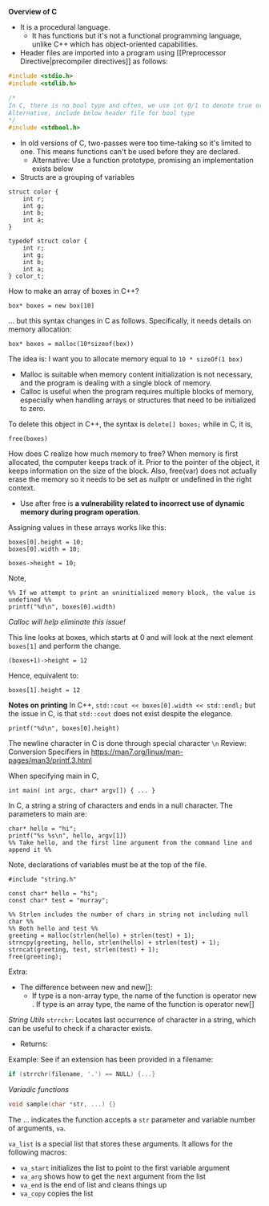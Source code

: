 **Overview of C**
- It is a procedural language.
	- It has functions but it's not a functional programming language, unlike C++ which has object-oriented capabilities. 
- Header files are imported into a program using [[Preprocessor Directive|precompiler directives]] as follows:
```cpp
#include <stdio.h>
#include <stdlib.h>

/* 
In C, there is no bool type and often, we use int 0/1 to denote true or false.
Alternative, include below header file for bool type
*/
#include <stdbool.h> 
```
- In old versions of C, two-passes were too time-taking so it's limited to one. This means functions can't be used before they are declared.
	- Alternative: Use a function prototype, promising an implementation exists below
- Structs are a grouping of variables
```
struct color {
	int r;
	int g;
	int b;
	int a;
}

typedef struct color {
	int r;
	int g;
	int b;
	int a;
} color_t;
```

How to make an array of boxes in C++?
```
box* boxes = new box[10]
```

... but this syntax changes in C as follows. Specifically, it needs details on memory allocation:
```
box* boxes = malloc(10*sizeof(box))
```

The idea is: I want you to allocate memory equal to `10 * sizeOf(1 box)`
- Malloc is suitable when memory content initialization is not necessary, and the program is dealing with a single block of memory. 
- Calloc is useful when the program requires multiple blocks of memory, especially when handling arrays or structures that need to be initialized to zero.

To delete this object in C++, the syntax is `delete[] boxes;` while in C, it is,
```
free(boxes)
```
How does C realize how much memory to free? When memory is first allocated, the computer keeps track of it. Prior to the pointer of the object, it keeps information on the size of the block. Also, free(var) does not actually erase the memory so it needs to be set as nullptr or undefined in the right context.
- Use after free is **a vulnerability related to incorrect use of dynamic memory during program operation**.

Assigning values in these arrays works like this:
```
boxes[0].height = 10;
boxes[0].width = 10;

boxes->height = 10;
```

Note,
```
%% If we attempt to print an uninitialized memory block, the value is undefined %%
printf("%d\n", boxes[0].width)
```
*Calloc will help eliminate this issue!*

This line looks at boxes, which starts at 0 and will look at the next element `boxes[1]` and perform the change.
```
(boxes+1)->height = 12
```
Hence, equivalent to:
```
boxes[1].height = 12
```

**Notes on printing**
In C++, `std::cout << boxes[0].width << std::endl;` but the issue in C, is that `std::cout` does not exist despite the elegance. 
```
printf("%d\n", boxes[0].height)
```
The newline character in C is done through special character `\n`
Review: Conversion Specifiers in https://man7.org/linux/man-pages/man3/printf.3.html

When specifying main in C, 
```
int main( int argc, char* argv[]) { ... }
```

In C, a string a string of characters and ends in a null character. The parameters to main are:
```
char* hello = "hi";
printf("%s %s\n", hello, argv[1])
%% Take hello, and the first line argument from the command line and append it %%
```
Note, declarations of variables must be at the top of the file.

```
#include "string.h"

const char* hello = "hi";
const char* test = "murray";

%% Strlen includes the number of chars in string not including null char %%
%% Both hello and test %%
greeting = malloc(strlen(hello) + strlen(test) + 1);
strncpy(greeting, hello, strlen(hello) + strlen(test) + 1);
strncat(greeting, test, strlen(test) + 1);
free(greeting);
```

Extra:
- The difference between new and new[]: 
	- If type is a non-array type, the name of the function is operator new . If type is an array type, the name of the function is operator new[]

*String Utils*
`strrchr`: Locates last occurrence of character in a string, which can be useful to check if a character exists. 
- Returns: 

Example: See if an extension has been provided in a filename:
```c
if (strrchr(filename, '.') == NULL) {...}
```


*Variadic functions*
```c
void sample(char *str, ...) {}
```

The ... indicates the function accepts a `str` parameter and variable number of arguments, `va`.

`va_list` is a special list that stores these arguments. It allows for the following macros:
- `va_start` initializes the list to point to the first variable argument
- `va_arg` shows how to get the next argument from the list
- `va_end` is the end of list and cleans things up
- `va_copy` copies the list